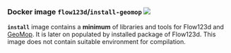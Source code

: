 ### Docker image `flow123d`/`install-geomop` [![](https://images.microbadger.com/badges/image/flow123d/install-geomop.svg)](https://microbadger.com/images/flow123d/install-geomop "analysed by microbadger")

**`install`**  image contains a **minimum** of libraries and tools for Flow123d and [GeoMop](https://github.com/GeoMop/GeoMop). It is later on populated by installed package of Flow123d. This image does not contain suitable environment for compilation.
